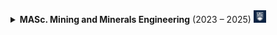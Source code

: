 <details>
  <summary>
  <strong>MASc. Mining and Minerals Engineering</strong> (2023 – 2025) <img src="./assets/img_files/institutes/UBC.png" width="20"> 
  </summary>
  
  > [The University of British Columbia](https://www.ubc.ca/)
  >   
  > **Project**     
  >> Microwave assisted drying of minerals, with [Dr. Ali G. Madiseh](https://scholar.google.com/citations?user=37lpUjsAAAAJ&hl=en)
  >
  > **Project Goal**
  >> **Retrofitting of conventional drying unit operations** at a local industrial mining partner.
  >      
  > **Project Summary**
  >> Inspected and evaluated, experimentally and numerically (via Finite Element Modeling in COMSOL), the **feasibility and applicability** of microwave-based heating systems at a local **mining industrial partner** for the **retrofitting of conventional drying unit operations**.
  > 
  > **Tasks Performed**     
  >> - Performed experimental and numerical analysis of **mineral drying behavior under microwave exposure**. 
  >> - Utilized **finite element modeling** (FEM) to simulate heat and mass transfer during drying at various microwave power levels and **mineral types**. 
  >> - Conducted comprehensive **energy demand analysis** to evaluate **potential savings** compared to traditional kiln operations.       
  >       
  > **Skills**
  >> Energy Demand Analysis · Exergy & Pinch · COMSOL · FEM analysis · Computational Electromagnetism · Heat Transfer       
  > ---        
  
</details> 